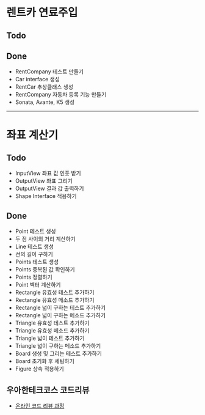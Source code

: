 # 렌트카 연료주입
## Todo

## Done
* RentCompany 테스트 만들기
* Car interface 생성
* RentCar 추상클래스 생성
* RentCompany 자동차 등록 기능 만들기
* Sonata, Avante, K5 생성

---
# 좌표 계산기
## Todo
* InputView 좌표 값 인풋 받기
* OutputView 좌표 그리기
* OutputView 결과 값 출력하기
* Shape Interface 적용하기

## Done
* Point 테스트 생성
* 두 점 사이의 거리 계산하기
* Line 테스트 생성
* 선의 길이 구하기
* Points 테스트 생성
* Points 중복된 값 확인하기
* Points 정렬하기
* Point 벡터 계산하기
* Rectangle 유효성 테스트 추가하기
* Rectangle 유효성 메소드 추가하기
* Rectangle 넓이 구하는 테스트 추가하기
* Rectangle 넓이 구하는 메소드 추가하기
* Triangle 유효성 테스트 추가하기
* Triangle 유효성 메소드 추가하기
* Triangle 넓이 테스트 추가하기
* Triangle 넓이 구하는 메소드 추가하기
* Board 생성 및 그리는 테스트 추가하기
* Board 초기화 후 세팅하기
* Figure 상속 적용하기

## 우아한테크코스 코드리뷰
* [온라인 코드 리뷰 과정](https://github.com/woowacourse/woowacourse-docs/blob/master/maincourse/README.md)
